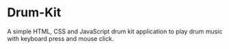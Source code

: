# Drum-Kit
A simple HTML, CSS and JavaScript drum kit application to play drum music with keyboard press and mouse click.
